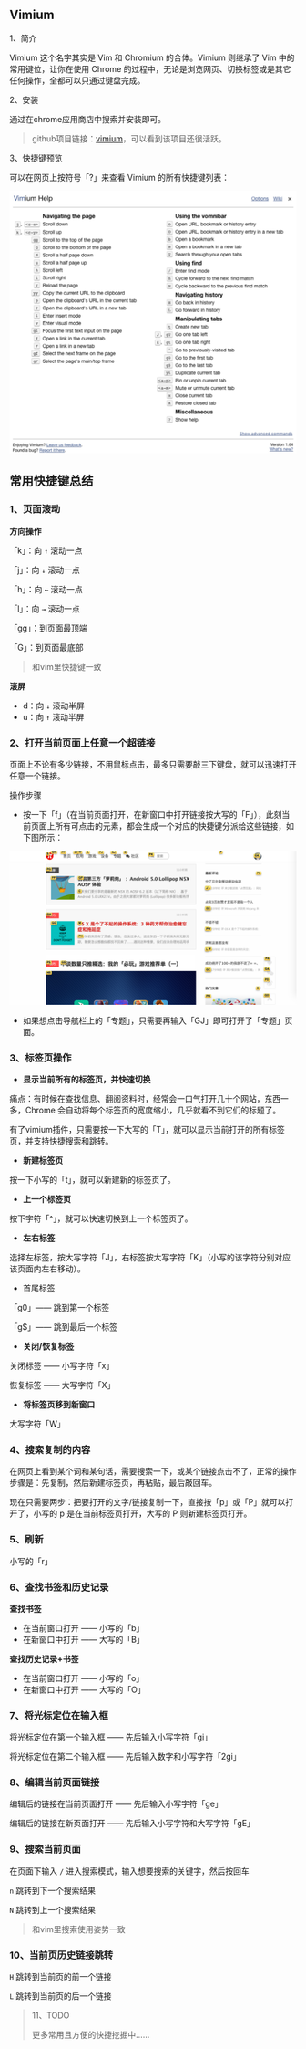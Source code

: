 ## Vimium

1、简介

Vimium 这个名字其实是 Vim 和 Chromium 的合体。Vimium 则继承了 Vim 中的常用键位，让你在使用 Chrome 的过程中，无论是浏览网页、切换标签或是其它任何操作，全都可以只通过键盘完成。

2、安装

通过在chrome应用商店中搜索并安装即可。

> github项目链接：[vimium](https://github.com/philc/vimium)，可以看到该项目还很活跃。

3、快捷键预览

可以在网页上按符号「?」来查看 Vimium 的所有快捷键列表：

![help](pic/vimium-help.jpg)

## 常用快捷键总结

### 1、页面滚动

**方向操作**

「k」：向 `↑` 滚动一点

「j」：向 `↓` 滚动一点

「h」：向 `←` 滚动一点

「l」：向 `→` 滚动一点

「gg」：到页面最顶端

「G」：到页面最底部

> 和vim里快捷键一致

**滚屏**

- d：向 `↓` 滚动半屏
- u：向 `↑` 滚动半屏

### 2、打开当前页面上任意一个超链接

页面上不论有多少链接，不用鼠标点击，最多只需要敲三下键盘，就可以迅速打开任意一个链接。

操作步骤

- 按一下「f」（在当前页面打开，在新窗口中打开链接按大写的「F」），此刻当前页面上所有可点击的元素，都会生成一个对应的快捷键分派给这些链接，如下图所示：

![label](pic/vimium-label.png)

- 如果想点击导航栏上的「专题」，只需要再输入「GJ」即可打开了「专题」页面。

### 3、标签页操作

- **显示当前所有的标签页，并快速切换**

痛点：有时候在查找信息、翻阅资料时，经常会一口气打开几十个网站，东西一多，Chrome 会自动将每个标签页的宽度缩小，几乎就看不到它们的标题了。

有了vimium插件，只需要按一下大写的「T」，就可以显示当前打开的所有标签页，并支持快捷搜索和跳转。

- **新建标签页**

按一下小写的「t」，就可以新建新的标签页了。

- **上一个标签页**

按下字符「^」，就可以快速切换到上一个标签页了。

- **左右标签**

选择左标签，按大写字符「J」，右标签按大写字符「K」（小写的该字符分别对应该页面内左右移动）。

- 首尾标签

「g0」—— 跳到第一个标签

「g$」—— 跳到最后一个标签

- **关闭/恢复标签**

关闭标签 —— 小写字符「x」

恢复标签 —— 大写字符「X」

- **将标签页移到新窗口**

大写字符「W」

### 4、搜索复制的内容

在网页上看到某个词和某句话，需要搜索一下，或某个链接点击不了，正常的操作步骤是：先复制，然后新建标签页，再粘贴，最后敲回车。

现在只需要两步：把要打开的文字/链接复制一下，直接按「p」或「P」就可以打开了，小写的 p 是在当前标签页打开，大写的 P 则新建标签页打开。 

### 5、刷新

小写的「r」

### 6、查找书签和历史记录

**查找书签**

- 在当前窗口打开 —— 小写的「b」
- 在新窗口中打开 —— 大写的「B」

**查找历史记录+书签**

- 在当前窗口打开 —— 小写的「o」
- 在新窗口中打开 —— 大写的「O」

### 7、将光标定位在输入框

将光标定位在第一个输入框 —— 先后输入小写字符「gi」

将光标定位在第二个输入框 —— 先后输入数字和小写字符「2gi」

### 8、编辑当前页面链接

编辑后的链接在当前页面打开 —— 先后输入小写字符「ge」

编辑后的链接在新页面打开 —— 先后输入小写字符和大写字符「gE」

### 9、搜索当前页面

在页面下输入 `/` 进入搜索模式，输入想要搜索的关键字，然后按回车

`n` 跳转到下一个搜索结果

`N` 跳转到上一个搜索结果

> 和vim里搜索使用姿势一致

### 10、当前页历史链接跳转

`H` 跳转到当前页的前一个链接

`L` 跳转到当前页的后一个链接

> 11、TODO
>
> 更多常用且方便的快捷挖掘中……

